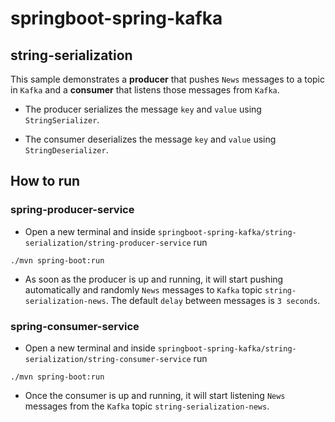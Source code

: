 # springboot-spring-kafka

## string-serialization

This sample demonstrates a **producer** that pushes `News` messages to a topic in `Kafka` and a **consumer** that
listens those messages from `Kafka`.

- The producer serializes the message `key` and `value` using `StringSerializer`.

- The consumer deserializes the message `key` and `value` using `StringDeserializer`.

## How to run

### spring-producer-service

- Open a new terminal and inside `springboot-spring-kafka/string-serialization/string-producer-service` run
```
./mvn spring-boot:run
```

- As soon as the producer is up and running, it will start pushing automatically and randomly `News` messages to `Kafka`
topic `string-serialization-news`. The default `delay` between messages is `3 seconds`.

### spring-consumer-service

- Open a new terminal and inside `springboot-spring-kafka/string-serialization/string-consumer-service` run
```
./mvn spring-boot:run
```

- Once the consumer is up and running, it will start listening `News` messages from the `Kafka` topic
`string-serialization-news`.